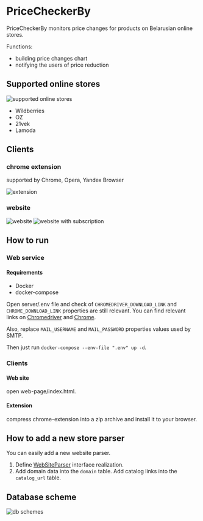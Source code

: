 # PriceCheckerBy 

PriceCheckerBy monitors price changes for products on Belarusian online stores.

Functions:

- building price changes chart
- notifying the users of price reduction

## Supported online stores

![supported online stores](../media/images/stores.png?raw=true)

- Wildberries
- OZ
- 21vek
- Lamoda

## Clients

### chrome extension 

supported by Chrome, Opera, Yandex Browser

![extension](../media/images/extension/default.png?raw=true)

### website

![website](../media/images/website/start.png?raw=true)
![website with subscription](../media/images/website/with_subscription.png?raw=true)

## How to run

### Web service

#### Requirements

- Docker
- docker-compose

Open server/.env file and check of ```CHROMEDRIVER_DOWNLOAD_LINK``` and ```CHROME_DOWNLOAD_LINK``` properties are still relevant. You can find relevant links on [Chromedriver](https://chromedriver.storage.googleapis.com/index.html) and [Chrome](http://170.210.201.179/linux/chrome/deb/pool/main/g/google-chrome-stable/).

Also, replace ```MAIL_USERNAME``` and ```MAIL_PASSWORD``` properties values used by SMTP.

Then just run ```docker-compose --env-file ".env" up -d```.

### Clients

#### Web site 

open web-page/index.html.


#### Extension 

compress chrome-extension into a zip archive and install it to your browser.

## How to add a new store parser

You can easily add a new website parser.

1. Define [WebSiteParser](../main/server/src/main/java/pricecheckerby/parser/parsers/WebSiteParser.java) interface realization.
1. Add domain data into the ```domain``` table. Add catalog links into the ```catalog_url``` table.

## Database scheme

![db schemes](../media/images/db_scheme.png?raw=true)

